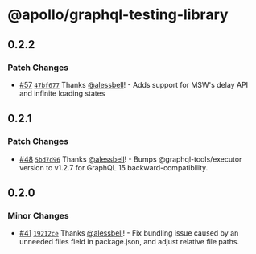 # @apollo/graphql-testing-library

## 0.2.2

### Patch Changes

- [#57](https://github.com/apollographql/graphql-testing-library/pull/57) [`47bf677`](https://github.com/apollographql/graphql-testing-library/commit/47bf6778dc2a89ebed5cc103006210d0da555522) Thanks [@alessbell](https://github.com/alessbell)! - Adds support for MSW's delay API and infinite loading states

## 0.2.1

### Patch Changes

- [#48](https://github.com/apollographql/graphql-testing-library/pull/48) [`5bd7d96`](https://github.com/apollographql/graphql-testing-library/commit/5bd7d9693f3f15306eda4a8ed80503e8b1ed0b83) Thanks [@alessbell](https://github.com/alessbell)! - Bumps @graphql-tools/executor version to v1.2.7 for GraphQL 15 backward-compatibility.

## 0.2.0

### Minor Changes

- [#41](https://github.com/apollographql/graphql-testing-library/pull/41) [`19212ce`](https://github.com/apollographql/graphql-testing-library/commit/19212ce1d72b612b26061d0e987a5f5ea38e24c1) Thanks [@alessbell](https://github.com/alessbell)! - Fix bundling issue caused by an unneeded files field in package.json, and adjust relative file paths.
